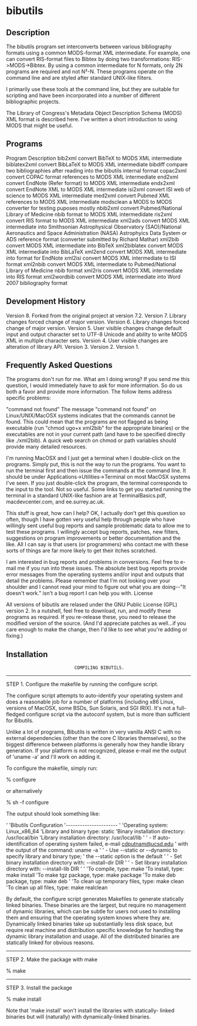 # bibutils

## Description

The bibutils program set interconverts between various bibliography formats using a common MODS-format XML intermediate. For example, one can convert RIS-format files to Bibtex by doing two transformations: RIS->MODS->Bibtex. By using a common intermediate for N formats, only 2N programs are required and not N²-N. These programs operate on the command line and are styled after standard UNIX-like filters.

I primarily use these tools at the command line, but they are suitable for scripting and have been incorporated into a number of different bibliographic projects.

The Library of Congress's Metadata Object Description Schema (MODS) XML format is described here. I've written a short introduction to using MODS that might be useful.

## Programs

Program 	Description
bib2xml 	convert BibTeX to MODS XML intermediate
biblatex2xml 	convert BibLaTeX to MODS XML intermediate
bibdiff 	compare two bibliographies after reading into the bibutils internal format
copac2xml 	convert COPAC format references to MODS XML intermediate
end2xml 	convert EndNote (Refer format) to MODS XML intermediate
endx2xml 	convert EndNote XML to MODS XML intermediate
isi2xml 	convert ISI web of science to MODS XML intermediate
med2xml 	convert Pubmed XML references to MODS XML intermediate
modsclean 	a MODS to MODS converter for testing puposes mostly
nbib2xml 	convert Pubmed/National Library of Medicine nbib format to MODS XML intermedidate
ris2xml 	convert RIS format to MODS XML intermediate
xml2ads 	convert MODS XML intermediate into Smithsonian Astrophysical Observatory (SAO)/National Aeronautics and Space Administration (NASA) Astrophyics Data System or ADS reference format (converter submitted by Richard Mathar)
xml2bib 	convert MODS XML intermediate into BibTeX
xml2biblatex 	convert MODS XML intermediate into BibLaTeX
xml2end 	convert MODS XML intermediate into format for EndNote
xml2isi 	convert MODS XML intermediate to ISI format
xml2nbib 	convert MODS XML intermediate to Pubmed/National Library of Medicine nbib format
xml2ris 	convert MODS XML intermediate into RIS format
xml2wordbib 	convert MODS XML intermediate into Word 2007 bibliography format

## Development History

Version 8. Forked from the original project at version 7.2.
Version 7. Library changes forced change of major version.
Version 6. Library changes forced change of major version.
Version 5. User visible changes change default input and output character set to UTF-8 Unicode and ability to write MODS XML in multiple character sets.
Version 4. User visible changes are alteration of library API.
Version 3.
Version 2.
Version 1.

## Frequently Asked Questions

The programs don't run for me. What am I doing wrong? If you send me this question, I would immediately have to ask for more information. So do us both a favor and provide more information. The follow items address specific problems:

"command not found" The message "command not found" on Linux/UNIX/MacOSX systems indicates that the commands cannot be found. This could mean that the programs are not flagged as being executable (run "chmod ugo+x xml2bib" for the appropriate binaries) or the executables are not in your current path (and have to be specified directly like ./xml2bib). A quick web search on chmod or path variables should provide many detailed resources.

I'm running MacOSX and I just get a terminal when I double-click on the programs. Simply put, this is not the way to run the programs. You want to run the terminal first and then issue the commands at the command line. It should be under Applications->Utilities->Terminal on most MacOSX systems I've seen. If you just double-click the program, the terminal corresponds to the input to the tool. Not so useful. Some links to get you started running the terminal in a standard UNIX-like fashion are at TerminalBasics.pdf, macdevcenter.com, and ee.surrey.ac.uk.

This stuff is great, how can I help? OK, I actually don't get this question so often, though I have gotten very useful help through people who have willingly sent useful bug reports and sample problematic data to allow me to test these programs. I willingly accept bug reports, patches, new filters, suggestions on program improvements or better documentation and the like. All I can say is that users (or programmers) who contact me with these sorts of things are far more likely to get their itches scratched.

I am interested in bug reports and problems in conversions. Feel free to e-mail me if you run into these issues. The absolute best bug reports provide error messages from the operating systems and/or input and outputs that detail the problems. Please remember that I'm not looking over your shoulder and I cannot read your mind to figure out what you are doing--"It doesn't work." isn't a bug report I can help you with.
License

All versions of bibutils are relased under the GNU Public License (GPL) version 2. In a nutshell, feel free to download, run, and modify these programs as required. If you re-release these, you need to release the modified version of the source. (And I'd appreciate patches as well...if you care enough to make the change, then I'd like to see what you're adding or fixing.)

## Installation

                              COMPILING BIBUTILS.

------------------------------------------------------------------------
STEP 1.  Configure the makefile by running the configure script.

The configure script attempts to auto-identify your operating system
and does a reasonable job for a number of platforms (including x86 Linux,
versions of MacOSX, some BSDs, Sun Solaris, and SGI IRIX).  It's not a 
full-fledged configure script via the autoconf system, but is more than 
sufficient for Bibutils.

Unlike a lot of programs, Bibutils is written in very vanilla ANSI C
with no external dependencies (other than the core C libraries themselves),
so the biggest difference between platforms is generally how they
handle library generation.  If your platform is not recognized, please
e-mail me the output of 'uname -a' and I'll work on adding it.

To configure the makefile, simply run:

% configure

or alternatively

% sh -f configure

The output should look something like:

'
'Bibutils Configuration
'----------------------
'
'Operating system:               Linux_x86_64
'Library and binary type:        static
'Binary installation directory:  /usr/local/bin
'Library installation directory: /usr/local/lib
'
' - If auto-identification of operating system failed, e-mail cdputnam@ucsd.edu
'   with the output of the command: uname -a
'
' - Use --static or --dynamic to specify library and binary type;
'   the --static option is the default
'
' - Set binary installation directory with:  --install-dir DIR
'
' - Set library installation directory with: --install-lib DIR
'
'
'To compile,                  type: make
'To install,                  type: make install
'To make tgz package,         type: make package
'To make deb package,         type: make deb
'
'To clean up temporary files, type: make clean
'To clean up all files,       type: make realclean


By default, the configure script generates Makefiles to generate statically
linked binaries.  These binaries are the largest, but require no management of
dynamic libraries, which can be subtle for users not used to installing
them and ensuring that the operating system knows where they are.
Dynamically linked binaries take up substantially less disk space, but require
real machine and distribution specific knowledge for handling the dynamic
library installation and usage.  All of the distributed binaries are statically
linked for obvious reasons.

-----------------------------------------------------------------------
STEP 2.  Make the package with make

% make

----------------------------------------------------------------------
STEP 3.  Install the package

% make install

Note that 'make install' won't install the libraries with statically-
linked binaries but will (naturally) with dynamically-linked binaries.

